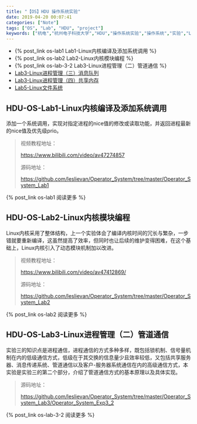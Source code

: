 ```yaml
---
title: "【OS】HDU 操作系统实验"
date: 2019-04-20 00:07:41
categories: ["Note"]
tags: ["OS", "Lab", "HDU", "project"]
keywords: ["杭电","杭州电子科技大学","HDU","操作系统实验","操作系统","实验","Linux","内核编译","进程管理"]
---
```


- {% post_link os-lab1 Lab1-Linux内核编译及添加系统调用 %}
- {% post_link os-lab2 Lab2-Linux内核模块编程 %}
- {% post_link os-lab-3-2 Lab3-Linux进程管理（二）管道通信 %}
- [Lab3-Linux进程管理（三）消息队列](<https://github.com/leslievan/Operator_System>)
- [Lab3-Linux进程管理（四）共享内存](<https://github.com/leslievan/Operator_System>)
- [Lab5-Linux文件系统](<https://github.com/leslievan/Operator_System>)

<!--more-->


## HDU-OS-Lab1-Linux内核编译及添加系统调用

添加一个系统调用，实现对指定进程的nice值的修改或读取功能，并返回进程最新的nice值及优先级prio。

> 视频教程地址：
> 
> <https://www.bilibili.com/video/av47274857>
>
> 源码地址：
> 
> <https://github.com/leslievan/Operator_System/tree/master/Operator_System_Lab1>

{% post_link os-lab1 阅读更多 %}

## HDU-OS-Lab2-Linux内核模块编程

Linux内核采用了整体结构，上一个实验体会了编译内核时间的冗长与繁杂，一步错就要重新编译，这虽然提高了效率，但同时也让后续的维护变得困难，在这个基础上，Linux内核引入了动态模块机制加以改进。

> 视频教程地址：
>
> <https://www.bilibili.com/video/av47412869/>
>
> 源码地址：
>
> <https://github.com/leslievan/Operator_System/tree/master/Operator_System_Lab2>

{% post_link os-lab2 阅读更多 %}

## HDU-OS-Lab3-Linux进程管理（二）管道通信

实验三的知识点是进程通信，进程通信的方式多种多样，既包括锁机制、信号量机制在内的低级通信方式，低级在于其交换的信息量少且效率较低，又包括共享服务器、消息传递系统、管道通信以及客户-服务器系统通信在内的高级通信方式，本实验是实验三的第二个部分，介绍了管道通信方式的基本原理以及具体实现。

> 源码地址：
> 
> <https://github.com/leslievan/Operator_System/tree/master/Operator_System_Lab3/Operator_System_Exp3_2>


{% post_link os-lab-3-2 阅读更多 %}
